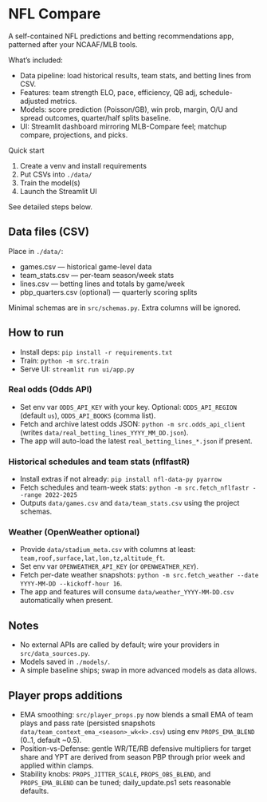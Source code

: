 # NFL Compare

A self-contained NFL predictions and betting recommendations app, patterned after your NCAAF/MLB tools.

What’s included:
- Data pipeline: load historical results, team stats, and betting lines from CSV.
- Features: team strength ELO, pace, efficiency, QB adj, schedule-adjusted metrics.
- Models: score prediction (Poisson/GB), win prob, margin, O/U and spread outcomes, quarter/half splits baseline.
- UI: Streamlit dashboard mirroring MLB-Compare feel; matchup compare, projections, and picks.

Quick start
1. Create a venv and install requirements
2. Put CSVs into `./data/`
3. Train the model(s)
4. Launch the Streamlit UI

See detailed steps below.

## Data files (CSV)
Place in `./data/`:
- games.csv — historical game-level data
- team_stats.csv — per-team season/week stats
- lines.csv — betting lines and totals by game/week
- pbp_quarters.csv (optional) — quarterly scoring splits

Minimal schemas are in `src/schemas.py`. Extra columns will be ignored.

## How to run
- Install deps: `pip install -r requirements.txt`
- Train: `python -m src.train`
- Serve UI: `streamlit run ui/app.py`

### Real odds (Odds API)
- Set env var `ODDS_API_KEY` with your key. Optional: `ODDS_API_REGION` (default `us`), `ODDS_API_BOOKS` (comma list).
- Fetch and archive latest odds JSON: `python -m src.odds_api_client` (writes `data/real_betting_lines_YYYY_MM_DD.json`).
- The app will auto-load the latest `real_betting_lines_*.json` if present.

### Historical schedules and team stats (nflfastR)
- Install extras if not already: `pip install nfl-data-py pyarrow`
- Fetch schedules and team-week stats: `python -m src.fetch_nflfastr --range 2022-2025`
- Outputs `data/games.csv` and `data/team_stats.csv` using the project schemas.

### Weather (OpenWeather optional)
- Provide `data/stadium_meta.csv` with columns at least: `team,roof,surface,lat,lon,tz,altitude_ft`.
- Set env var `OPENWEATHER_API_KEY` (or `OPENWEATHER_KEY`).
- Fetch per-date weather snapshots: `python -m src.fetch_weather --date YYYY-MM-DD --kickoff-hour 16`.
- The app and features will consume `data/weather_YYYY-MM-DD.csv` automatically when present.

## Notes
- No external APIs are called by default; wire your providers in `src/data_sources.py`.
- Models saved in `./models/`.
- A simple baseline ships; swap in more advanced models as data allows.

## Player props additions
- EMA smoothing: `src/player_props.py` now blends a small EMA of team plays and pass rate (persisted snapshots `data/team_context_ema_<season>_wk<k>.csv`) using env `PROPS_EMA_BLEND` (0..1, default ~0.5).
- Position-vs-Defense: gentle WR/TE/RB defensive multipliers for target share and YPT are derived from season PBP through prior week and applied within clamps.
- Stability knobs: `PROPS_JITTER_SCALE`, `PROPS_OBS_BLEND`, and `PROPS_EMA_BLEND` can be tuned; daily_update.ps1 sets reasonable defaults.
